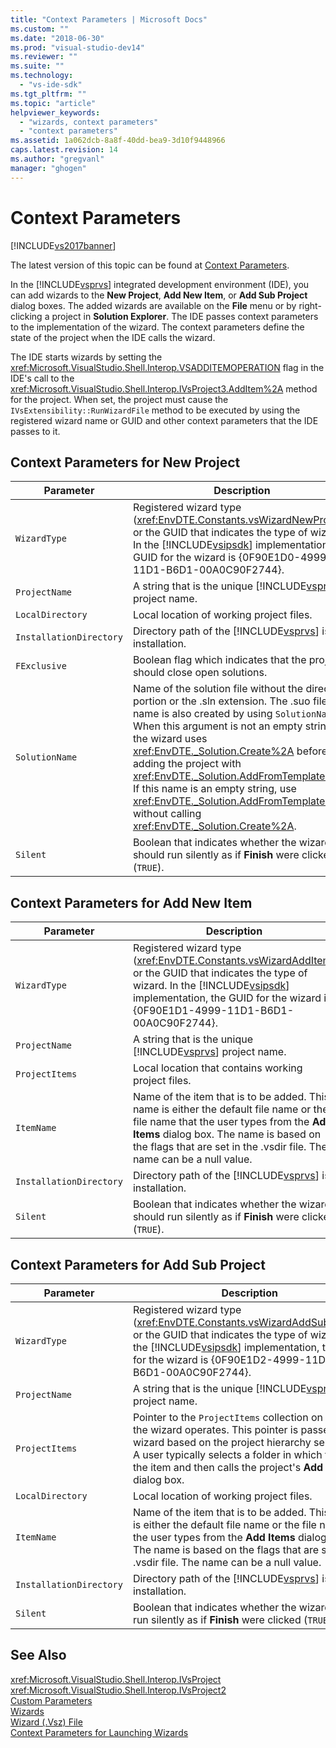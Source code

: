 ```yaml
---
title: "Context Parameters | Microsoft Docs"
ms.custom: ""
ms.date: "2018-06-30"
ms.prod: "visual-studio-dev14"
ms.reviewer: ""
ms.suite: ""
ms.technology: 
  - "vs-ide-sdk"
ms.tgt_pltfrm: ""
ms.topic: "article"
helpviewer_keywords: 
  - "wizards, context parameters"
  - "context parameters"
ms.assetid: 1a062dcb-8a8f-40dd-bea9-3d10f9448966
caps.latest.revision: 14
ms.author: "gregvanl"
manager: "ghogen"
---
```

# Context Parameters
[!INCLUDE[vs2017banner](../../includes/vs2017banner.md)]

The latest version of this topic can be found at [Context Parameters](https://docs.microsoft.com/visualstudio/extensibility/internals/context-parameters).  
  
In the [!INCLUDE[vsprvs](../../includes/vsprvs-md.md)] integrated development environment (IDE), you can add wizards to the **New Project**, **Add New Item**, or **Add Sub Project** dialog boxes. The added wizards are available on the **File** menu or by right-clicking a project in **Solution Explorer**. The IDE passes context parameters to the implementation of the wizard. The context parameters define the state of the project when the IDE calls the wizard.  
  
 The IDE starts wizards by setting the <xref:Microsoft.VisualStudio.Shell.Interop.VSADDITEMOPERATION> flag in the IDE's call to the <xref:Microsoft.VisualStudio.Shell.Interop.IVsProject3.AddItem%2A> method for the project. When set, the project must cause the `IVsExtensibility::RunWizardFile` method to be executed by using the registered wizard name or GUID and other context parameters that the IDE passes to it.  
  
## Context Parameters for New Project  
  
|Parameter|Description|  
|---------------|-----------------|  
|`WizardType`|Registered wizard type (<xref:EnvDTE.Constants.vsWizardNewProject>) or the GUID that indicates the type of wizard. In the [!INCLUDE[vsipsdk](../../includes/vsipsdk-md.md)] implementation, the GUID for the wizard is {0F90E1D0-4999-11D1-B6D1-00A0C90F2744}.|  
|`ProjectName`|A string that is the unique [!INCLUDE[vsprvs](../../includes/vsprvs-md.md)] project name.|  
|`LocalDirectory`|Local location of working project files.|  
|`InstallationDirectory`|Directory path of the [!INCLUDE[vsprvs](../../includes/vsprvs-md.md)] is installation.|  
|`FExclusive`|Boolean flag which indicates that the project should close open solutions.|  
|`SolutionName`|Name of the solution file without the directory portion or the .sln extension. The .suo file name is also created by using `SolutionName`. When this argument is not an empty string, the wizard uses <xref:EnvDTE._Solution.Create%2A> before adding the project with <xref:EnvDTE._Solution.AddFromTemplate%2A>. If this name is an empty string, use <xref:EnvDTE._Solution.AddFromTemplate%2A> without calling <xref:EnvDTE._Solution.Create%2A>.|  
|`Silent`|Boolean that indicates whether the wizard should run silently as if **Finish** were clicked (`TRUE`).|  
  
## Context Parameters for Add New Item  
  
|Parameter|Description|  
|---------------|-----------------|  
|`WizardType`|Registered wizard type (<xref:EnvDTE.Constants.vsWizardAddItem>) or the GUID that indicates the type of wizard. In the [!INCLUDE[vsipsdk](../../includes/vsipsdk-md.md)] implementation, the GUID for the wizard is {0F90E1D1-4999-11D1-B6D1-00A0C90F2744}.|  
|`ProjectName`|A string that is the unique [!INCLUDE[vsprvs](../../includes/vsprvs-md.md)] project name.|  
|`ProjectItems`|Local location that contains working project files.|  
|`ItemName`|Name of the item that is to be added. This name is either the default file name or the file name that the user types from the **Add Items** dialog box. The name is based on the flags that are set in the .vsdir file. The name can be a null value.|  
|`InstallationDirectory`|Directory path of the [!INCLUDE[vsprvs](../../includes/vsprvs-md.md)] is installation.|  
|`Silent`|Boolean that indicates whether the wizard should run silently as if **Finish** were clicked (`TRUE`).|  
  
## Context Parameters for Add Sub Project  
  
|Parameter|Description|  
|---------------|-----------------|  
|`WizardType`|Registered wizard type (<xref:EnvDTE.Constants.vsWizardAddSubProject>) or the GUID that indicates the type of wizard. In the [!INCLUDE[vsipsdk](../../includes/vsipsdk-md.md)] implementation, the GUID for the wizard is {0F90E1D2-4999-11D1-B6D1-00A0C90F2744}.|  
|`ProjectName`|A string that is the unique [!INCLUDE[vsprvs](../../includes/vsprvs-md.md)] project name.|  
|`ProjectItems`|Pointer to the `ProjectItems` collection on which the wizard operates. This pointer is passed to the wizard based on the project hierarchy selection. A user typically selects a folder in which to put the item and then calls the project's **Add Item** dialog box.|  
|`LocalDirectory`|Local location of working project files.|  
|`ItemName`|Name of the item that is to be added. This name is either the default file name or the file name that the user types from the **Add Items** dialog box. The name is based on the flags that are set in the .vsdir file. The name can be a null value.|  
|`InstallationDirectory`|Directory path of the [!INCLUDE[vsprvs](../../includes/vsprvs-md.md)] is installation.|  
|`Silent`|Boolean that indicates whether the wizard should run silently as if **Finish** were clicked (`TRUE`).|  
  
## See Also  
 <xref:Microsoft.VisualStudio.Shell.Interop.IVsProject>   
 <xref:Microsoft.VisualStudio.Shell.Interop.IVsProject2>   
 [Custom Parameters](../../extensibility/internals/custom-parameters.md)   
 [Wizards](../../extensibility/internals/wizards.md)   
 [Wizard (.Vsz) File](../../extensibility/internals/wizard-dot-vsz-file.md)   
 [Context Parameters for Launching Wizards](../Topic/Context%20Parameters%20for%20Launching%20Wizards.md)

